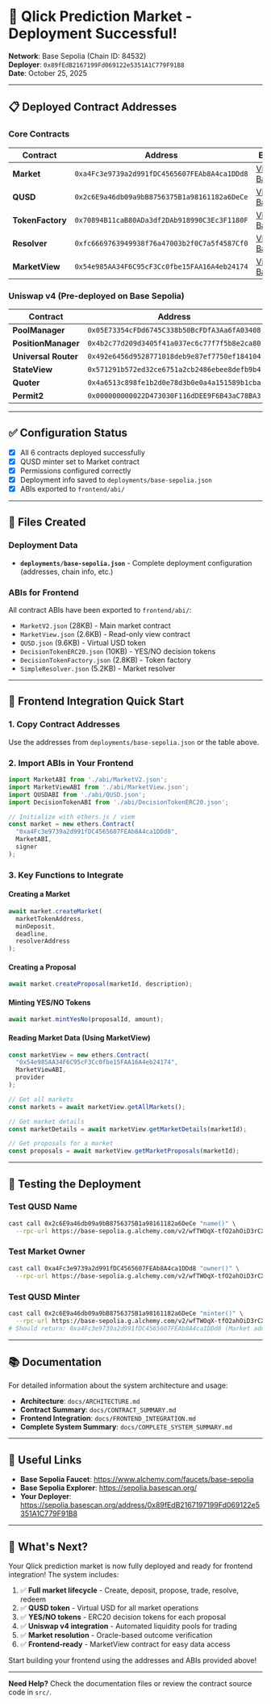 # 🎉 Qlick Prediction Market - Deployment Successful!

**Network**: Base Sepolia (Chain ID: 84532)  
**Deployer**: `0x89fEdB2167199Fd069122e5351A1C779F91B8`  
**Date**: October 25, 2025

---

## 📋 Deployed Contract Addresses

### Core Contracts

| Contract | Address | Explorer |
|----------|---------|----------|
| **Market** | `0xa4Fc3e9739a2d991fDC4565607FEAb8A4ca1DDd8` | [View on BaseScan](https://sepolia.basescan.org/address/0xa4Fc3e9739a2d991fDC4565607FEAb8A4ca1DDd8) |
| **QUSD** | `0x2c6E9a46db09a9bB8756375B1a98161182a6DeCe` | [View on BaseScan](https://sepolia.basescan.org/address/0x2c6E9a46db09a9bB8756375B1a98161182a6DeCe) |
| **TokenFactory** | `0x70894B11caB80ADa3df2DAb918990C3Ec3F1180F` | [View on BaseScan](https://sepolia.basescan.org/address/0x70894B11caB80ADa3df2DAb918990C3Ec3F1180F) |
| **Resolver** | `0xfc6669763949938f76a47003b2f0C7a5f4587Cf0` | [View on BaseScan](https://sepolia.basescan.org/address/0xfc6669763949938f76a47003b2f0C7a5f4587Cf0) |
| **MarketView** | `0x54e985AA34F6C95cF3Cc0fbe15FAA16A4eb24174` | [View on BaseScan](https://sepolia.basescan.org/address/0x54e985AA34F6C95cF3Cc0fbe15FAA16A4eb24174) |

### Uniswap v4 (Pre-deployed on Base Sepolia)

| Contract | Address |
|----------|---------|
| **PoolManager** | `0x05E73354cFDd6745C338b50BcFDfA3Aa6fA03408` |
| **PositionManager** | `0x4b2c77d209d3405f41a037ec6c77f7f5b8e2ca80` |
| **Universal Router** | `0x492e6456d9528771018deb9e87ef7750ef184104` |
| **StateView** | `0x571291b572ed32ce6751a2cb2486ebee8defb9b4` |
| **Quoter** | `0x4a6513c898fe1b2d0e78d3b0e0a4a151589b1cba` |
| **Permit2** | `0x000000000022D473030F116dDEE9F6B43aC78BA3` |

---

## ✅ Configuration Status

- [x] All 6 contracts deployed successfully
- [x] QUSD minter set to Market contract
- [x] Permissions configured correctly
- [x] Deployment info saved to `deployments/base-sepolia.json`
- [x] ABIs exported to `frontend/abi/`

---

## 📁 Files Created

### Deployment Data
- **`deployments/base-sepolia.json`** - Complete deployment configuration (addresses, chain info, etc.)

### ABIs for Frontend
All contract ABIs have been exported to `frontend/abi/`:
- `MarketV2.json` (28KB) - Main market contract
- `MarketView.json` (2.6KB) - Read-only view contract
- `QUSD.json` (9.6KB) - Virtual USD token
- `DecisionTokenERC20.json` (10KB) - YES/NO decision tokens
- `DecisionTokenFactory.json` (2.8KB) - Token factory
- `SimpleResolver.json` (5.2KB) - Market resolver

---

## 🚀 Frontend Integration Quick Start

### 1. Copy Contract Addresses

Use the addresses from `deployments/base-sepolia.json` or the table above.

### 2. Import ABIs in Your Frontend

```typescript
import MarketABI from './abi/MarketV2.json';
import MarketViewABI from './abi/MarketView.json';
import QUSDABI from './abi/QUSD.json';
import DecisionTokenABI from './abi/DecisionTokenERC20.json';

// Initialize with ethers.js / viem
const market = new ethers.Contract(
  "0xa4Fc3e9739a2d991fDC4565607FEAb8A4ca1DDd8",
  MarketABI,
  signer
);
```

### 3. Key Functions to Integrate

#### Creating a Market
```typescript
await market.createMarket(
  marketTokenAddress,
  minDeposit,
  deadline,
  resolverAddress
);
```

#### Creating a Proposal
```typescript
await market.createProposal(marketId, description);
```

#### Minting YES/NO Tokens
```typescript
await market.mintYesNo(proposalId, amount);
```

#### Reading Market Data (Using MarketView)
```typescript
const marketView = new ethers.Contract(
  "0x54e985AA34F6C95cF3Cc0fbe15FAA16A4eb24174",
  MarketViewABI,
  provider
);

// Get all markets
const markets = await marketView.getAllMarkets();

// Get market details
const marketDetails = await marketView.getMarketDetails(marketId);

// Get proposals for a market
const proposals = await marketView.getMarketProposals(marketId);
```

---

## 🧪 Testing the Deployment

### Test QUSD Name
```bash
cast call 0x2c6E9a46db09a9bB8756375B1a98161182a6DeCe "name()" \
  --rpc-url https://base-sepolia.g.alchemy.com/v2/wfTWOqX-tfO2ahOiD3rCXzscObxKVms-
```

### Test Market Owner
```bash
cast call 0xa4Fc3e9739a2d991fDC4565607FEAb8A4ca1DDd8 "owner()" \
  --rpc-url https://base-sepolia.g.alchemy.com/v2/wfTWOqX-tfO2ahOiD3rCXzscObxKVms-
```

### Test QUSD Minter
```bash
cast call 0x2c6E9a46db09a9bB8756375B1a98161182a6DeCe "minter()" \
  --rpc-url https://base-sepolia.g.alchemy.com/v2/wfTWOqX-tfO2ahOiD3rCXzscObxKVms-
# Should return: 0xa4Fc3e9739a2d991fDC4565607FEAb8A4ca1DDd8 (Market address)
```

---

## 📚 Documentation

For detailed information about the system architecture and usage:

- **Architecture**: `docs/ARCHITECTURE.md`
- **Contract Summary**: `docs/CONTRACT_SUMMARY.md`
- **Frontend Integration**: `docs/FRONTEND_INTEGRATION.md`
- **Complete System Summary**: `docs/COMPLETE_SYSTEM_SUMMARY.md`

---

## 🔗 Useful Links

- **Base Sepolia Faucet**: https://www.alchemy.com/faucets/base-sepolia
- **Base Sepolia Explorer**: https://sepolia.basescan.org/
- **Your Deployer**: https://sepolia.basescan.org/address/0x89fEdB2167197199Fd069122e5351A1C779F91B8

---

## 🎯 What's Next?

Your Qlick prediction market is now fully deployed and ready for frontend integration! The system includes:

1. ✅ **Full market lifecycle** - Create, deposit, propose, trade, resolve, redeem
2. ✅ **QUSD token** - Virtual USD for all market operations
3. ✅ **YES/NO tokens** - ERC20 decision tokens for each proposal
4. ✅ **Uniswap v4 integration** - Automated liquidity pools for trading
5. ✅ **Market resolution** - Oracle-based outcome verification
6. ✅ **Frontend-ready** - MarketView contract for easy data access

Start building your frontend using the addresses and ABIs provided above!

---

**Need Help?** Check the documentation files or review the contract source code in `src/`.

